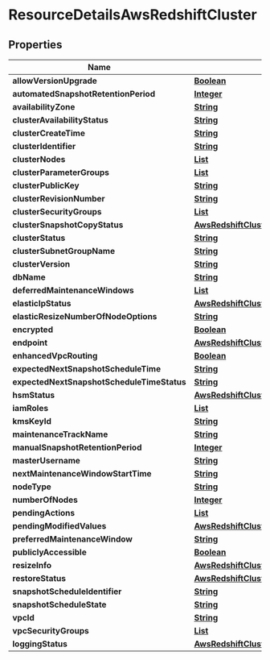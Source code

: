 

# ResourceDetailsAwsRedshiftCluster


## Properties

| Name | Type | Description | Notes |
|------------ | ------------- | ------------- | -------------|
|**allowVersionUpgrade** | [**Boolean**](Boolean.md) |  |  [optional] |
|**automatedSnapshotRetentionPeriod** | [**Integer**](Integer.md) |  |  [optional] |
|**availabilityZone** | [**String**](String.md) |  |  [optional] |
|**clusterAvailabilityStatus** | [**String**](String.md) |  |  [optional] |
|**clusterCreateTime** | [**String**](String.md) |  |  [optional] |
|**clusterIdentifier** | [**String**](String.md) |  |  [optional] |
|**clusterNodes** | [**List**](List.md) |  |  [optional] |
|**clusterParameterGroups** | [**List**](List.md) |  |  [optional] |
|**clusterPublicKey** | [**String**](String.md) |  |  [optional] |
|**clusterRevisionNumber** | [**String**](String.md) |  |  [optional] |
|**clusterSecurityGroups** | [**List**](List.md) |  |  [optional] |
|**clusterSnapshotCopyStatus** | [**AwsRedshiftClusterDetailsClusterSnapshotCopyStatus**](AwsRedshiftClusterDetailsClusterSnapshotCopyStatus.md) |  |  [optional] |
|**clusterStatus** | [**String**](String.md) |  |  [optional] |
|**clusterSubnetGroupName** | [**String**](String.md) |  |  [optional] |
|**clusterVersion** | [**String**](String.md) |  |  [optional] |
|**dbName** | [**String**](String.md) |  |  [optional] |
|**deferredMaintenanceWindows** | [**List**](List.md) |  |  [optional] |
|**elasticIpStatus** | [**AwsRedshiftClusterDetailsElasticIpStatus**](AwsRedshiftClusterDetailsElasticIpStatus.md) |  |  [optional] |
|**elasticResizeNumberOfNodeOptions** | [**String**](String.md) |  |  [optional] |
|**encrypted** | [**Boolean**](Boolean.md) |  |  [optional] |
|**endpoint** | [**AwsRedshiftClusterDetailsEndpoint**](AwsRedshiftClusterDetailsEndpoint.md) |  |  [optional] |
|**enhancedVpcRouting** | [**Boolean**](Boolean.md) |  |  [optional] |
|**expectedNextSnapshotScheduleTime** | [**String**](String.md) |  |  [optional] |
|**expectedNextSnapshotScheduleTimeStatus** | [**String**](String.md) |  |  [optional] |
|**hsmStatus** | [**AwsRedshiftClusterDetailsHsmStatus**](AwsRedshiftClusterDetailsHsmStatus.md) |  |  [optional] |
|**iamRoles** | [**List**](List.md) |  |  [optional] |
|**kmsKeyId** | [**String**](String.md) |  |  [optional] |
|**maintenanceTrackName** | [**String**](String.md) |  |  [optional] |
|**manualSnapshotRetentionPeriod** | [**Integer**](Integer.md) |  |  [optional] |
|**masterUsername** | [**String**](String.md) |  |  [optional] |
|**nextMaintenanceWindowStartTime** | [**String**](String.md) |  |  [optional] |
|**nodeType** | [**String**](String.md) |  |  [optional] |
|**numberOfNodes** | [**Integer**](Integer.md) |  |  [optional] |
|**pendingActions** | [**List**](List.md) |  |  [optional] |
|**pendingModifiedValues** | [**AwsRedshiftClusterDetailsPendingModifiedValues**](AwsRedshiftClusterDetailsPendingModifiedValues.md) |  |  [optional] |
|**preferredMaintenanceWindow** | [**String**](String.md) |  |  [optional] |
|**publiclyAccessible** | [**Boolean**](Boolean.md) |  |  [optional] |
|**resizeInfo** | [**AwsRedshiftClusterDetailsResizeInfo**](AwsRedshiftClusterDetailsResizeInfo.md) |  |  [optional] |
|**restoreStatus** | [**AwsRedshiftClusterDetailsRestoreStatus**](AwsRedshiftClusterDetailsRestoreStatus.md) |  |  [optional] |
|**snapshotScheduleIdentifier** | [**String**](String.md) |  |  [optional] |
|**snapshotScheduleState** | [**String**](String.md) |  |  [optional] |
|**vpcId** | [**String**](String.md) |  |  [optional] |
|**vpcSecurityGroups** | [**List**](List.md) |  |  [optional] |
|**loggingStatus** | [**AwsRedshiftClusterDetailsLoggingStatus**](AwsRedshiftClusterDetailsLoggingStatus.md) |  |  [optional] |



